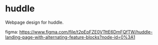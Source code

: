 # huddle

Webpage design for huddle.

figma: https://www.figma.com/file/t2pEpFZE0VTttE6DmFQfTW/huddle-landing-page-with-alternating-feature-blocks?node-id=0%3A1 
